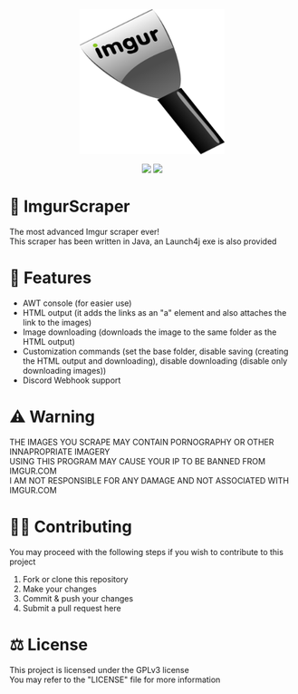 <p align="center">
    <img src="ImgurScraper.png" width="256" height="256">
</p>
<p align="center">
    <img src="https://img.shields.io/badge/Java-1.8-blue">
    <img src="https://img.shields.io/badge/License-GPLv3-brightgreen">
</p>

# 💬 ImgurScraper
The most advanced Imgur scraper ever!<br>
This scraper has been written in Java, an Launch4j exe is also provided

# 📌 Features
- AWT console (for easier use)
- HTML output (it adds the links as an "a" element and also attaches the link to the images)
- Image downloading (downloads the image to the same folder as the HTML output)
- Customization commands (set the base folder, disable saving (creating the HTML output and downloading), disable downloading (disable only downloading images))
- Discord Webhook support

# ⚠️ Warning
THE IMAGES YOU SCRAPE MAY CONTAIN PORNOGRAPHY OR OTHER INNAPROPRIATE IMAGERY<br>
USING THIS PROGRAM MAY CAUSE YOUR IP TO BE BANNED FROM IMGUR.COM<br>
I AM NOT RESPONSIBLE FOR ANY DAMAGE AND NOT ASSOCIATED WITH IMGUR.COM

# 👨‍💻 Contributing
You may proceed with the following steps if you wish to contribute to this project

1. Fork or clone this repository
2. Make your changes
3. Commit & push your changes
4. Submit a pull request here

# ⚖ License
This project is licensed under the GPLv3 license
<br>
You may refer to the "LICENSE" file for more information
